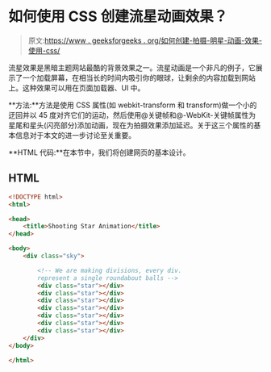 # 如何使用 CSS 创建流星动画效果？

> 原文:[https://www . geeksforgeeks . org/如何创建-拍摄-明星-动画-效果-使用-css/](https://www.geeksforgeeks.org/how-to-create-shooting-star-animation-effect-using-css/)

流星效果是黑暗主题网站最酷的背景效果之一。流星动画是一个非凡的例子，它展示了一个加载屏幕，在相当长的时间内吸引你的眼球，让剩余的内容加载到网站上。这种效果可以用在页面加载器、UI 中。

**方法:**方法是使用 CSS 属性(如 webkit-transform 和 transform)做一个小的迂回并以 45 度对齐它们的运动，然后使用@关键帧和@-WebKit-关键帧属性为星尾和星头(闪亮部分)添加动画，现在为拍摄效果添加延迟。关于这三个属性的基本信息对于本文的进一步讨论至关重要。

**HTML 代码:**在本节中，我们将创建网页的基本设计。

## HTML

```html
<!DOCTYPE html>
<html>

<head>
    <title>Shooting Star Animation</title>
</head>

<body>
    <div class="sky">

        <!-- We are making divisions, every div.
        represent a single roundabout balls -->
        <div class="star"></div>
        <div class="star"></div>
        <div class="star"></div>
        <div class="star"></div>
        <div class="star"></div>
        <div class="star"></div>
        <div class="star"></div>
    </div>
</body>

</html>
```